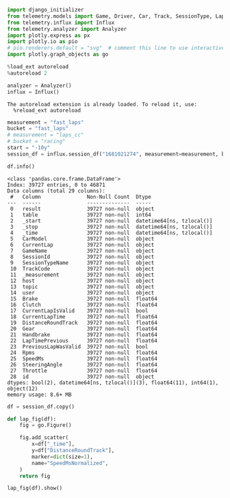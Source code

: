 ```python
import django_initializer
from telemetry.models import Game, Driver, Car, Track, SessionType, Lap, FastLap
from telemetry.influx import Influx
from telemetry.analyzer import Analyzer
import plotly.express as px
import plotly.io as pio
# pio.renderers.default = "svg"  # comment this line to use interactive plots
import plotly.graph_objects as go

%load_ext autoreload
%autoreload 2

analyzer = Analyzer()
influx = Influx()
```

    The autoreload extension is already loaded. To reload it, use:
      %reload_ext autoreload



```python
measurement = "fast_laps"
bucket = "fast_laps"
# measurement = "laps_cc"
# bucket = "racing"
start = "-10y"
session_df = influx.session_df("1681021274", measurement=measurement, bucket=bucket, start=start)
```


```python
df.info()
```

    <class 'pandas.core.frame.DataFrame'>
    Index: 39727 entries, 0 to 46871
    Data columns (total 29 columns):
     #   Column               Non-Null Count  Dtype
    ---  ------               --------------  -----
     0   result               39727 non-null  object
     1   table                39727 non-null  int64
     2   _start               39727 non-null  datetime64[ns, tzlocal()]
     3   _stop                39727 non-null  datetime64[ns, tzlocal()]
     4   _time                39727 non-null  datetime64[ns, tzlocal()]
     5   CarModel             39727 non-null  object
     6   CurrentLap           39727 non-null  object
     7   GameName             39727 non-null  object
     8   SessionId            39727 non-null  object
     9   SessionTypeName      39727 non-null  object
     10  TrackCode            39727 non-null  object
     11  _measurement         39727 non-null  object
     12  host                 39727 non-null  object
     13  topic                39727 non-null  object
     14  user                 39727 non-null  object
     15  Brake                39727 non-null  float64
     16  Clutch               39727 non-null  float64
     17  CurrentLapIsValid    39727 non-null  bool
     18  CurrentLapTime       39727 non-null  float64
     19  DistanceRoundTrack   39727 non-null  float64
     20  Gear                 39727 non-null  float64
     21  Handbrake            39727 non-null  float64
     22  LapTimePrevious      39727 non-null  float64
     23  PreviousLapWasValid  39727 non-null  bool
     24  Rpms                 39727 non-null  float64
     25  SpeedMs              39727 non-null  float64
     26  SteeringAngle        39727 non-null  float64
     27  Throttle             39727 non-null  float64
     28  id                   39727 non-null  object
    dtypes: bool(2), datetime64[ns, tzlocal()](3), float64(11), int64(1), object(12)
    memory usage: 8.6+ MB



```python
df = session_df.copy()

def lap_fig(df):
    fig = go.Figure()

    fig.add_scatter(
        x=df["_time"],
        y=df["DistanceRoundTrack"],
        marker=dict(size=1),
        name="SpeedMsNormalized",
    )
    return fig

lap_fig(df).show()
```
